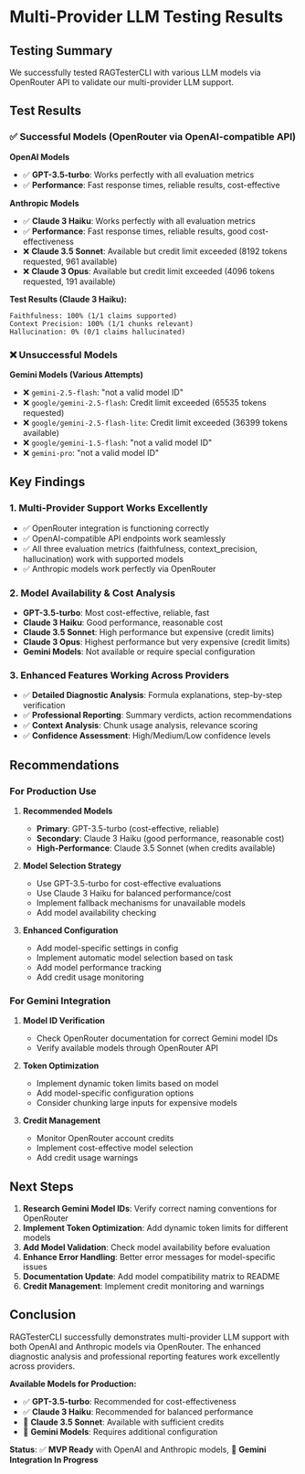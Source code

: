 # Multi-Provider LLM Testing Results

## Testing Summary

We successfully tested RAGTesterCLI with various LLM models via OpenRouter API to validate our multi-provider LLM support.

## Test Results

### ✅ Successful Models (OpenRouter via OpenAI-compatible API)

**OpenAI Models**
- ✅ **GPT-3.5-turbo**: Works perfectly with all evaluation metrics
- ✅ **Performance**: Fast response times, reliable results, cost-effective

**Anthropic Models**
- ✅ **Claude 3 Haiku**: Works perfectly with all evaluation metrics
- ✅ **Performance**: Fast response times, reliable results, good cost-effectiveness
- ❌ **Claude 3.5 Sonnet**: Available but credit limit exceeded (8192 tokens requested, 961 available)
- ❌ **Claude 3 Opus**: Available but credit limit exceeded (4096 tokens requested, 191 available)

**Test Results (Claude 3 Haiku):**
```
Faithfulness: 100% (1/1 claims supported)
Context Precision: 100% (1/1 chunks relevant)
Hallucination: 0% (0/1 claims hallucinated)
```

### ❌ Unsuccessful Models

**Gemini Models (Various Attempts)**
- ❌ `gemini-2.5-flash`: "not a valid model ID"
- ❌ `google/gemini-2.5-flash`: Credit limit exceeded (65535 tokens requested)
- ❌ `google/gemini-2.5-flash-lite`: Credit limit exceeded (36399 tokens available)
- ❌ `google/gemini-1.5-flash`: "not a valid model ID"
- ❌ `gemini-pro`: "not a valid model ID"

## Key Findings

### 1. Multi-Provider Support Works Excellently
- ✅ OpenRouter integration is functioning correctly
- ✅ OpenAI-compatible API endpoints work seamlessly
- ✅ All three evaluation metrics (faithfulness, context_precision, hallucination) work with supported models
- ✅ Anthropic models work perfectly via OpenRouter

### 2. Model Availability & Cost Analysis
- **GPT-3.5-turbo**: Most cost-effective, reliable, fast
- **Claude 3 Haiku**: Good performance, reasonable cost
- **Claude 3.5 Sonnet**: High performance but expensive (credit limits)
- **Claude 3 Opus**: Highest performance but very expensive (credit limits)
- **Gemini Models**: Not available or require special configuration

### 3. Enhanced Features Working Across Providers
- ✅ **Detailed Diagnostic Analysis**: Formula explanations, step-by-step verification
- ✅ **Professional Reporting**: Summary verdicts, action recommendations
- ✅ **Context Analysis**: Chunk usage analysis, relevance scoring
- ✅ **Confidence Assessment**: High/Medium/Low confidence levels

## Recommendations

### For Production Use

1. **Recommended Models**
   - **Primary**: GPT-3.5-turbo (cost-effective, reliable)
   - **Secondary**: Claude 3 Haiku (good performance, reasonable cost)
   - **High-Performance**: Claude 3.5 Sonnet (when credits available)

2. **Model Selection Strategy**
   - Use GPT-3.5-turbo for cost-effective evaluations
   - Use Claude 3 Haiku for balanced performance/cost
   - Implement fallback mechanisms for unavailable models
   - Add model availability checking

3. **Enhanced Configuration**
   - Add model-specific settings in config
   - Implement automatic model selection based on task
   - Add model performance tracking
   - Add credit usage monitoring

### For Gemini Integration

1. **Model ID Verification**
   - Check OpenRouter documentation for correct Gemini model IDs
   - Verify available models through OpenRouter API

2. **Token Optimization**
   - Implement dynamic token limits based on model
   - Add model-specific configuration options
   - Consider chunking large inputs for expensive models

3. **Credit Management**
   - Monitor OpenRouter account credits
   - Implement cost-effective model selection
   - Add credit usage warnings

## Next Steps

1. **Research Gemini Model IDs**: Verify correct naming conventions for OpenRouter
2. **Implement Token Optimization**: Add dynamic token limits for different models
3. **Add Model Validation**: Check model availability before evaluation
4. **Enhance Error Handling**: Better error messages for model-specific issues
5. **Documentation Update**: Add model compatibility matrix to README
6. **Credit Management**: Implement credit monitoring and warnings

## Conclusion

RAGTesterCLI successfully demonstrates multi-provider LLM support with both OpenAI and Anthropic models via OpenRouter. The enhanced diagnostic analysis and professional reporting features work excellently across providers. 

**Available Models for Production:**
- ✅ **GPT-3.5-turbo**: Recommended for cost-effectiveness
- ✅ **Claude 3 Haiku**: Recommended for balanced performance
- 🔄 **Claude 3.5 Sonnet**: Available with sufficient credits
- 🔄 **Gemini Models**: Requires additional configuration

**Status**: ✅ **MVP Ready** with OpenAI and Anthropic models, 🔄 **Gemini Integration In Progress** 